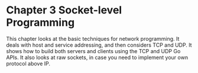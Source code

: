 # Chapter 3 Socket-level Programming

This chapter looks at the basic techniques for network programming. It deals with host and service addressing, and then considers TCP and UDP. It shows how to build both servers and clients using the TCP and UDP Go APIs. It also looks at raw sockets, in case you need to implement your own protocol above IP. 